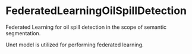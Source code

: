 # FederatedLearningOilSpillDetection

Federated Learning for oil spill detection in the scope of semantic segmentation.

Unet model is utilized for performing federated learning.
